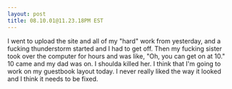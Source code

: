 ```yaml
---
layout: post
title: 08.10.01@11.23.18PM EST
---
```


I went to upload the site and all of my "hard" work from yesterday, and a
fucking thunderstorm started and I had to get off. Then my fucking sister took
over the computer for hours and was like, "Oh, you can get on at 10." 10 came
and my dad was on. I shoulda killed her. I think that I'm going to work on my
guestbook layout today. I never really liked the way it looked and I think it
needs to be fixed.
